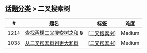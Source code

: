 <!--|This file generated by command(leetcode tag); DO NOT EDIT.            |-->
<!--+----------------------------------------------------------------------+-->
<!--|@author    openset <openset.wang@gmail.com>                           |-->
<!--|@link      https://github.com/openset                                 |-->
<!--|@home      https://github.com/tonymontaro/leetcode-hints                        |-->
<!--+----------------------------------------------------------------------+-->

## [话题分类](https://github.com/tonymontaro/leetcode-hints/blob/master/tag/README.md) > 二叉搜索树

| # | 题名 | 标签 | 难度 |
| :-: | - | - | :-: |
| 1214 | [查找两棵二叉搜索树之和](https://github.com/tonymontaro/leetcode-hints/tree/master/problems/two-sum-bsts) 🔒 | [[二叉搜索树](https://github.com/tonymontaro/leetcode-hints/tree/master/tag/binary-search-tree/README.md)]  | Medium |
| 1038 | [从二叉搜索树到更大和树](https://github.com/tonymontaro/leetcode-hints/tree/master/problems/binary-search-tree-to-greater-sum-tree) | [[二叉搜索树](https://github.com/tonymontaro/leetcode-hints/tree/master/tag/binary-search-tree/README.md)]  | Medium |
